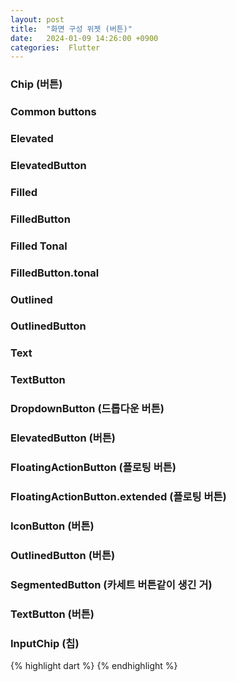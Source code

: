 ```yaml
---
layout: post
title:  "화면 구성 위젯 (버튼)"
date:   2024-01-09 14:26:00 +0900
categories:  Flutter
---
```


### Chip (버튼)
### Common buttons
### Elevated
### ElevatedButton
### Filled
### FilledButton
### Filled Tonal
### FilledButton.tonal
### Outlined
### OutlinedButton
### Text
### TextButton
### DropdownButton (드롭다운 버튼)
### ElevatedButton (버튼)
### FloatingActionButton (플로팅 버튼)
### FloatingActionButton.extended (플로팅 버튼)
### IconButton (버튼)
### OutlinedButton (버튼)
### SegmentedButton (카세트 버튼같이 생긴 거)
### TextButton (버튼)
### InputChip (칩)

{% highlight dart %}
{% endhighlight %}